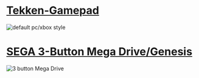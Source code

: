 # [Tekken-Gamepad](https://github.com/Pete-Lawrence/Pete-Lawrence.github.io/tree/master/tekken)
![default pc/xbox style](https://pete-lawrence.github.io/tekken/screenshots/gamepad-pc.png)

# [SEGA 3-Button Mega Drive/Genesis](https://github.com/Pete-Lawrence/Pete-Lawrence.github.io/tree/master/3-button)
![3 button Mega Drive](https://pete-lawrence.github.io/3-button/svg/3button.png)
